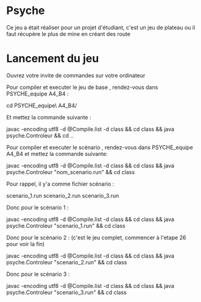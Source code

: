 # Psyche
Ce jeu a était réaliser pour un projet d'étudiant, c'est un jeu de plateau ou il faut récupère le plus de mine en créant des route 


# Lancement du jeu 
Ouvrez votre invite de commandes sur votre ordinateur 


Pour compiler et executer le jeu de base , rendez-vous dans PSYCHE_equipe A4_B4 :

 cd PSYCHE_equipe\ A4_B4/

Et mettez la commande suivante : 

javac -encoding utf8 -d @Compile.list -d class && cd class && java psyche.Controleur && cd ..

Pour compiler et executer le scénario , rendez-vous dans PSYCHE_equipe A4_B4 et mettez la commande suivante: 

javac -encoding utf8 -d @Compile.list -d class && cd class && java psyche.Controleur "nom_scenario.run"  && cd class

Pour rappel, il y'a comme fichier scénario :

scenario_1.run
scenario_2.run
scenario_3.run

Donc pour le scénario 1 :

javac -encoding utf8 -d @Compile.list -d class && cd class && java psyche.Controleur "scenario_1.run"  && cd class

Donc pour le scénario 2 : (c'est le jeu complet, commencer à l'etape 26 pour voir la fin)

javac -encoding utf8 -d @Compile.list -d class && cd class && java psyche.Controleur "scenario_2.run"  && cd class

Donc pour le scénario 3 :

javac -encoding utf8 -d @Compile.list -d class && cd class && java psyche.Controleur "scenario_3.run"  && cd class

